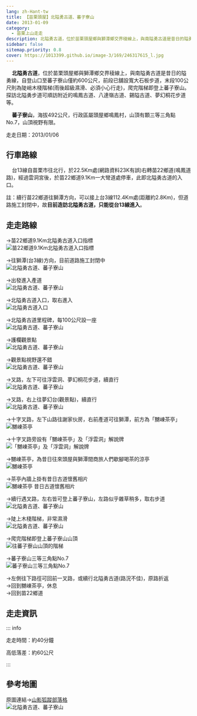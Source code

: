 ```yaml
---
lang: zh-Hant-tw
title: 【苗栗頭屋】北隘勇古道、蕃子寮山
date: 2013-01-09
category: 
  - 苗栗上山走走
description: 北隘勇古道，位於苗栗頭屋鄉與獅潭鄉交界稜線上，與南隘勇古道是昔日的隘勇線，自登山口至蕃子寮山僅約600公尺，前段已舖設寬大石板步道，末段100公尺則為陡峭木棧階梯(雨後超級濕滑、必須小心行走)，爬完階梯即登上蕃子寮山。探訪北隘勇步道可順訪附近的鳴鳳古道、八達嶺古道、錫隘古道、夢幻桐花步道等。 蕃子寮山，海拔492公尺，行政區屬頭屋鄉鳴鳳村，山頂有顆三等三角點No.7，山頂視野有限。
sidebar: false
sitemap.priority: 0.8
cover: https://1013399.github.io/image-3/169/246317615_l.jpg
---
```


    **北隘勇古道**，位於苗栗頭屋鄉與獅潭鄉交界稜線上，與南隘勇古道是昔日的隘勇線，自登山口至蕃子寮山僅約600公尺，前段已舖設寬大石板步道，末段100公尺則為陡峭木棧階梯(雨後超級濕滑、必須小心行走)，爬完階梯即登上蕃子寮山。探訪北隘勇步道可順訪附近的鳴鳳古道、八達嶺古道、錫隘古道、夢幻桐花步道等。  

    **蕃子寮山**，海拔492公尺，行政區屬頭屋鄉鳴鳳村，山頂有顆三等三角點No.7，山頂視野有限。

<!-- more -->

走走日期：2013/01/06

## 行車路線  
    台13線自苗栗市往北行，於22.5Km處(網路資料23K有誤)右轉苗22鄉道(鳴鳳道路)，經過雲洞宮後，於苗22鄉道9.1Km一大彎道處停車，此即北隘勇古道的入口。  

註：續行苗22鄉道往獅潭方向，可以接上台3線112.4Km處(距離約2.8Km)，但道路施工封閉中，故**目前造訪北隘勇古道，只能從台13線進入**。

## 走走路線  
→苗22鄉道9.1Km北隘勇古道入口指標  
![苗22鄉道9.1Km北隘勇古道入口指標](https://1013399.github.io/image-3/169/246317596_l.jpg)

→往獅潭(台3線)方向，目前道路施工封閉中  
![北隘勇古道、蕃子寮山](https://1013399.github.io/image-3/169/246317611_l.jpg)

→出發進入產道  
![北隘勇古道、蕃子寮山](https://1013399.github.io/image-3/169/246317605_l.jpg)

→北隘勇古道入口，取右進入  
![北隘勇古道入口](https://1013399.github.io/image-3/169/246317615_l.jpg)

→北隘勇古道里程碑，每100公尺設一座  
![北隘勇古道、蕃子寮山](https://1013399.github.io/image-3/169/246317624_l.jpg)

→護欄觀景點  
![北隘勇古道、蕃子寮山](https://1013399.github.io/image-3/169/246317629_l.jpg)

→觀景點視野還不錯  
![北隘勇古道、蕃子寮山](https://1013399.github.io/image-3/169/246317634_l.jpg)

→叉路，左下可往浮雲洞、夢幻桐花步道，續直行  
![北隘勇古道、蕃子寮山](https://1013399.github.io/image-3/169/246317641_l.jpg)

→叉路，右上往夢幻台(觀景點)，續直行  
![北隘勇古道、蕃子寮山](https://1013399.github.io/image-3/169/246317647_l.jpg)

→十字叉路，左下山路往謝家伙房，右前產道可往獅潭，前方為「嬲崠茶亭」  
![嬲崠茶亭](https://1013399.github.io/image-3/169/246317654_l.jpg)

→十字叉路旁設有「嬲崠茶亭」及「浮雲洞」解說牌  
![「嬲崠茶亭」及「浮雲洞」解說牌](https://1013399.github.io/image-3/169/246317662_l.jpg)

→嬲崠茶亭，為昔日往來頭屋與獅潭間商旅人們歇腳喝茶的涼亭  
![嬲崠茶亭](https://1013399.github.io/image-3/169/246317667_l.jpg)

→茶亭內牆上掛有昔日古道懷舊相片  
![嬲崠茶亭 昔日古道懷舊相片](https://1013399.github.io/image-3/169/246317673_l.jpg)

→續行遇叉路，左右皆可登上蕃子寮山，左路似乎雜草稍多，取右步道  
![北隘勇古道、蕃子寮山](https://1013399.github.io/image-3/169/246317680_l.jpg)

→陡上木棧階梯，非常濕滑  
![北隘勇古道、蕃子寮山](https://1013399.github.io/image-3/169/246317687_l.jpg)

→爬完階梯即登上蕃子寮山山頂  
![往蕃子寮山山頂的階梯](https://1013399.github.io/image-3/169/246317697_l.jpg)

→蕃子寮山三等三角點No.7  
![蕃子寮山三等三角點No.7](https://1013399.github.io/image-3/169/246317706_l.jpg)

→左側往下路徑可回前一叉路，或續行北隘勇古道(路況不佳)，原路折返  
→回到嬲崠茶亭，休息  
→回到苗22鄉道

## 走走資訊

::: info

走走時間：約40分鐘

高低落差：約60公尺

:::

## 參考地圖  
原圖連結→[山影狐蹤部落格](http://tw.myblog.yahoo.com/fuli1961/article?mid=18930)  
![北隘勇古道、蕃子寮山](https://1013399.github.io/image-3/169/246317748_l.jpg)